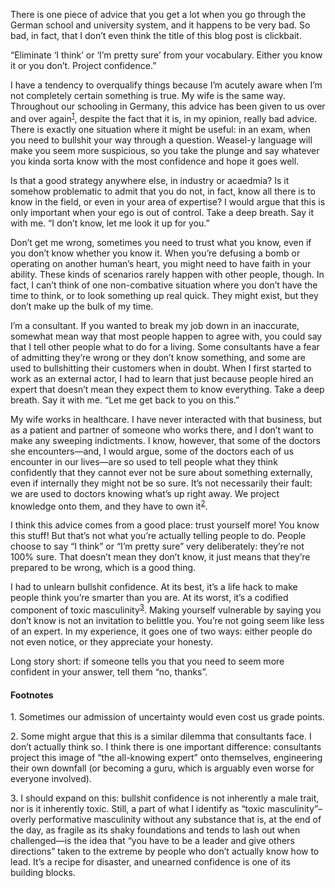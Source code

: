 There is one piece of advice that you get a lot when you go through the German
school and university system, and it happens to be very bad. So bad, in fact,
that I don’t even think the title of this blog post is clickbait.

“Eliminate ‘I think’ or ‘I’m pretty sure’ from your vocabulary. Either you know
it or you don’t. Project confidence.”

I have a tendency to overqualify things because I’m acutely aware when I’m not
completely certain something is true. My wife is the same way. Throughout our
schooling in Germany, this advice has been given to us over and over
again<sup><a href="#1">1</a></sup>, despite the fact that it is, in my opinion,
really bad advice. There is exactly one situation where it might be useful: in
an exam, when you need to bullshit your way through a question. Weasel-y
language will make you seem more suspicious, so you take the plunge and say
whatever you kinda sorta know with the most confidence and hope it goes well.

Is that a good strategy anywhere else, in industry or acaedmia? Is it somehow
problematic to admit that you do not, in fact, know all there is to know in the
field, or even in your area of expertise? I would argue that this is only
important when your ego is out of control. Take a deep breath. Say it with me.
“I don’t know, let me look it up for you.”

Don’t get me wrong, sometimes you need to trust what you know, even if you
don’t know whether you know it. When you’re defusing a bomb or operating on
another human’s heart, you might need to have faith in your ability. These
kinds of scenarios rarely happen with other people, though. In fact, I can’t
think of one non-combative situation where you don’t have the time to think,
or to look something up real quick. They might exist, but they don’t make up
the bulk of my time.

I’m a consultant. If you wanted to break my job down in an inaccurate, somewhat
mean way that most people happen to agree with, you could say that I tell
other people what to do for a living. Some consultants have a fear of
admitting they’re wrong or they don’t know something, and some are used to
bullshitting their customers when in doubt. When I first started to work as an
external actor, I had to learn that just because people hired an expert that
doesn’t mean they expect them to know everything. Take a deep breath. Say it
with me. “Let me get back to you on this.”

My wife works in healthcare. I have never interacted with that business, but as
a patient and partner of someone who works there, and I don’t want to make any
sweeping indictments. I know, however, that some of the doctors she
encounters—and, I would argue, some of the doctors each of us encounter in our
lives—are so used to tell people what they think confidently that they cannot
ever not be sure about something externally, even if internally they might not
be so sure. It’s not necessarily their fault: we are used to doctors knowing
what’s up right away. We project knowledge onto them, and they have to own
it<sup><a href="#2">2</a></sup>.

I think this advice comes from a good place: trust yourself more! You know this
stuff! But that’s not what you’re actually telling people to do. People choose
to say “I think” or “I’m pretty sure” very deliberately: they’re not 100% sure.
That doesn’t mean they don’t know, it just means that they’re prepared to be
wrong, which is a good thing.

I had to unlearn bullshit confidence. At its best, it’s a life hack to make
people think you’re smarter than you are. At its worst, it’s a codified
component of toxic masculinity<sup><a href="#3">3</a></sup>. Making yourself
vulnerable by saying you don’t know is not an invitation to belittle you.
You’re not going seem like less of an expert. In my experience, it goes one of
two ways: either people do not even notice, or they appreciate your honesty.

Long story short: if someone tells you that you need to seem more confident in
your answer, tell them “no, thanks”.

#### Footnotes

<span id="1">1.</span> Sometimes our admission of uncertainty would even cost
us grade points.

<span id="2">2.</span> Some might argue that this is a similar dilemma that
consultants face. I don’t actually think so. I think there is one important
difference: consultants project this image of “the all-knowing expert” onto
themselves, engineering their own downfall (or becoming a guru, which is
arguably even worse for everyone involved).

<span id="3">3.</span> I should expand on this: bullshit confidence is not
inherently a male trait, nor is it inherently toxic. Still, a part of what I
identify as “toxic masculinity”–overly performative masculinity without any
substance that is, at the end of the day, as fragile as its shaky foundations
and tends to lash out when challenged—is the idea that “you have to be a leader
and give others directions” taken to the extreme by people who don’t actually
know how to lead. It’s a recipe for disaster, and unearned confidence is one of
its building blocks.
